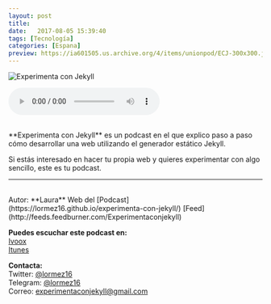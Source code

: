 ```yaml
---
layout: post
title:  
date:   2017-08-05 15:39:40
tags: [Tecnología]
categories: [Espana]
preview: https://ia601505.us.archive.org/4/items/unionpod/ECJ-300x300.jpg
---
```




![Experimenta con Jekyll](https://archive.org/download/unionpod/ECJekyll500.jpg)
<!--reproductor-feed=https://feeds.feedburner.com/ExperimentaConJekyll-->
<!--reproductor-start-->
<audio id="audio" preload="auto" controls="" src="http://feedproxy.google.com/~r/ExperimentaConJekyll/~5/fZdvupuGWnM/01-Que%20es%20Jekyll.mp3"></audio>
<!--reproductor-end-->

<br>
**Experimenta con Jekyll** es un podcast en el que explico paso a paso cómo desarrollar una web utilizando el generador estático Jekyll. 

Si estás interesado en hacer tu propia web y quieres experimentar con algo sencillo, este es tu podcast.


_ _ _
<br>
Autor: **Laura**  
Web del [Podcast](https://lormez16.github.io/experimenta-con-jekyll/)   
[Feed](http://feeds.feedburner.com/Experimentaconjekyll)  


**Puedes escuchar este podcast en:**  
[Ivoox](http://gb.ivoox.com/en/experimenta-jekyll_fg_f1420014_filtro_1.xml)  
[Itunes](https://itunes.apple.com/es/podcast/experimenta-con-jekyll/id1234086951?l=en)  

**Contacta:**  
Twitter: [@lormez16](https://twitter.com/lormez16)  
Telegram: [@lormez16](@lormez16)  
Correo: experimentaconjekyll@gmail.com  




